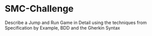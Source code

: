 # SMC-Challenge
Describe a Jump and Run Game in Detail using the techniques from Specification by Example, BDD and the Gherkin Syntax


